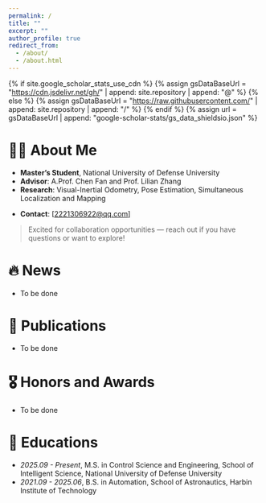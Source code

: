 ```yaml
---
permalink: /
title: ""
excerpt: ""
author_profile: true
redirect_from: 
  - /about/
  - /about.html
---
```


{% if site.google_scholar_stats_use_cdn %}
{% assign gsDataBaseUrl = "https://cdn.jsdelivr.net/gh/" | append: site.repository | append: "@" %}
{% else %}
{% assign gsDataBaseUrl = "https://raw.githubusercontent.com/" | append: site.repository | append: "/" %}
{% endif %}
{% assign url = gsDataBaseUrl | append: "google-scholar-stats/gs_data_shieldsio.json" %}

<span class='anchor' id='about-me'></span>


# 🧑‍💻 About Me

- **Master’s Student**, National University of Defense University  
- **Advisor**: A.Prof. Chen Fan and Prof. Lilian Zhang
- **Research**: Visual-Inertial Odometry, Pose Estimation, Simultaneous Localization and Mapping
<!-- SLAM, 3D reconstruction, -->
<!-- pose estimation -->
- **Contact**: [2221306922@qq.com]
<!-- - **Open to collaboration** -->

> Excited for collaboration opportunities — reach out if you have questions or want to explore!


# 🔥 News
- To be done

# 📝 Publications 
- To be done

# 🎖 Honors and Awards
- To be done

# 📖 Educations
- *2025.09 - Present*, M.S. in Control Science and Engineering, School of Intelligent Science, National University of Defense University
- *2021.09 - 2025.06*, B.S. in  Automation, School of Astronautics, Harbin Institute of Technology
